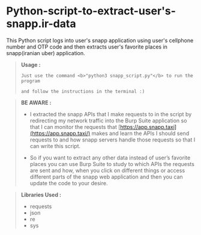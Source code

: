 # Python-script-to-extract-user's-snapp.ir-data
This Python script logs into user's snapp application using user's cellphone number and OTP code and then extracts user's favorite places in snapp(iranian uber) application.

> **Usage :**
> 
> 
>     Just use the command <b>"python3 snapp_script.py"</b> to run the program 
> 
>     and follow the instructions in the terminal :)   
> 

> **BE AWARE :**
> 
> - I extracted the snapp APIs that I make requests to in the script by redirecting my network traffic into the Burp Suite application so that I can monitor the requests that [https://app.snapp.taxi](https://app.snapp.taxi/) makes and learn the APIs I should send requests to and how snapp servers handle those requests so that I can write this script.
> 
> - So if you want to extract any other data instead of user’s favorite places you can use Burp Suite to study to which APIs the requests are sent and how, when you click on different things or access different parts of the snapp web application and then you can update the code to your desire.

> **Libraries Used :**
> 
> - requests
> - json
> - re
> - sys
